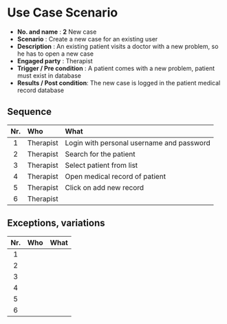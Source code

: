 # Use Case Scenario

* **No. and name**            : **2** New case
* **Scenario**                : Create a new case for an existing user
* **Description**             : An existing patient visits a doctor with a new problem, so he has to open a new case
* **Engaged party**           : Therapist
* **Trigger / Pre condition** : A patient comes with a new problem, patient must exist in database
* **Results / Post condition**: The new case is logged in the patient medical record database

## Sequence

| Nr.  | Who     | What |
|:----:|:--------|:-----|
| 1    |Therapist  |Login with personal username and password  |
| 2    |Therapist  |Search for the patient  |
| 3    |Therapist  |Select patient from list  |
| 4    |Therapist  |Open medical record of patient  |
| 5    |Therapist  |Click on add new record  |
| 6    |Therapist  |  |

## Exceptions, variations

| Nr.  | Who     | What |
|:----:|:--------|:-----|
| 1    |  |  |
| 2    |  |  |
| 3    |  |  |
| 4    |  |  |
| 5    |  |  |
| 6    |  |  |

